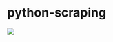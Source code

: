 # python-scraping

![](https://github.com/lbias/python-scraping/blob/master/38_markov_generator/38_markov_generator.png)
